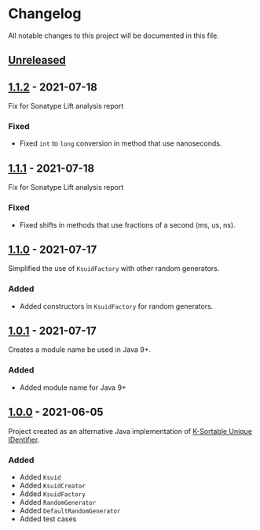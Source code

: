 # Changelog

All notable changes to this project will be documented in this file.

## [Unreleased]

## [1.1.2] - 2021-07-18

Fix for Sonatype Lift analysis report

### Fixed

- Fixed `int` to `long` conversion in method that use nanoseconds.

## [1.1.1] - 2021-07-18

Fix for Sonatype Lift analysis report

### Fixed

- Fixed shifts in methods that use fractions of a second (ms, us, ns).

## [1.1.0] - 2021-07-17

Simplified the use of `KsuidFactory` with other random generators.

### Added

- Added constructors in `KsuidFactory` for random generators.

## [1.0.1] - 2021-07-17

Creates a module name be used in Java 9+.

### Added

- Added module name for Java 9+

## [1.0.0] - 2021-06-05

Project created as an alternative Java implementation of [K-Sortable Unique IDentifier](https://github.com/segmentio/ksuid).

### Added

- Added `Ksuid`
- Added `KsuidCreator`
- Added `KsuidFactory`
- Added `RandomGenerator`
- Added `DefaultRandomGenerator`
- Added test cases

[unreleased]: https://github.com/f4b6a3/ksuid-creator/compare/ksuid-creator-1.1.2...HEAD
[1.1.2]: https://github.com/f4b6a3/ksuid-creator/compare/ksuid-creator-1.1.1...ksuid-creator-1.1.2
[1.1.1]: https://github.com/f4b6a3/ksuid-creator/compare/ksuid-creator-1.1.0...ksuid-creator-1.1.1
[1.1.0]: https://github.com/f4b6a3/ksuid-creator/compare/ksuid-creator-1.0.1...ksuid-creator-1.1.0
[1.0.1]: https://github.com/f4b6a3/ksuid-creator/compare/ksuid-creator-1.0.0...ksuid-creator-1.0.1
[1.0.0]: https://github.com/f4b6a3/ksuid-creator/releases/tag/ksuid-creator-1.0.0
